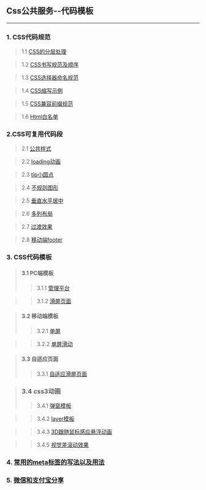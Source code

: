 ## Css公共服务--代码模板
----


### 1. CSS代码规范
> 1.1 [CSS的分层处理](./standard/CSS的分层.md)

> 1.2 [CSS书写规范及顺序](./standard/CSS书写规范及顺序.md)

> 1.3 [CSS选择器命名规范](./standard/CSS选择器命名规范.md)

> 1.4 [CSS缩写示例](./standard/CSS缩写示例.md)

> 1.5 [CSS兼容前缀规范](./standard/CSS兼容前缀规范.md)

> 1.6 [Html白名单](./standard/Html白名单.md)




### 2.CSS可复用代码段

>2.1 [公共样式](./copyCode/公共样式.md)

>2.2 [loading动画](./copyCode/loading动画.md)

>2.3 [tip小圆点](./copyCode/tip小圆点.md)

>2.4 [不规则图形](./copyCode/不规则图形.md)

>2.5 [垂直水平居中](./copyCode/垂直水平居中.md)

>2.6 [多列布局](./copyCode/多列布局.md)

>2.7 [过渡效果](./copyCode/过渡效果.md)

>2.8 [移动端footer](./copyCode/移动端footer.md)




### 3. CSS代码模板
>#### 3.1 PC端模板
>> 3.1.1 [管理平台](./model/管理平台.md)

>> 3.1.2 [滑屏页面](./model/滑屏页面.md)

>#### 3.2 移动端模板
>> 3.2.1 [单屏](./model/单屏.md)

>> 3.2.2  [单屏滑动](./model/单屏滑动.md)

>#### 3.3 自适应页面
>> 3.3.1 [自适应滑屏页面](./model/自适应滑屏页面.md)

>### 3.4 css3动画
>> 3.4.1 [弹窗模板](./model/弹窗模板.md)

>> 3.4.2 [layer模板](./model/layer.md)

>> 3.4.3 [3D跟随鼠标感应悬浮动画](./model/3D跟随鼠标感应悬浮动画.md)

>> 3.4.5 [视觉差滚动效果](./model/视觉差滚动效果.md)

### 4.  [常用的meta标签的写法以及用法](./meta/常用的meta标签写法和作用.md)
### 5.  [微信和支付宝分享](./meta/支付宝&&微信分享.md)